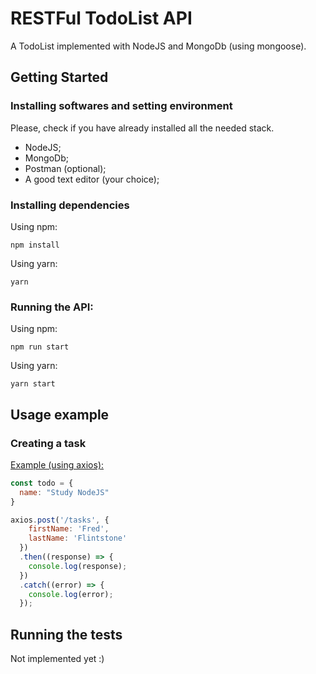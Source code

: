 # RESTFul TodoList API

A TodoList implemented with NodeJS and MongoDb (using mongoose).

## Getting Started

### Installing softwares and setting environment

Please, check if you have already installed all the needed stack.

- NodeJS;
- MongoDb;
- Postman (optional);
- A good text editor (your choice);

### Installing dependencies

Using npm:

```
npm install
```

Using yarn:

```
yarn
```

### Running the API:

Using npm:

```
npm run start
```

Using yarn:

```
yarn start
```

## Usage example

### Creating a task

[Example (using axios):](https://github.com/axios/axios "Axios documentation")

```javascript
const todo = {
  name: "Study NodeJS"
}

axios.post('/tasks', {
    firstName: 'Fred',
    lastName: 'Flintstone'
  })
  .then((response) => {
    console.log(response);
  })
  .catch((error) => {
    console.log(error);
  });
```

<!--
('/tasks')
.get(todoList.list_all_tasks)
.post(todoList.create_a_task);

    app.route('/tasks/:taskId')
    	.get(todoList.read_a_task)
    	.put(todoList.update_a_task)
    	.delete(todoList.delete_a_task); -->

## Running the tests

Not implemented yet :)
